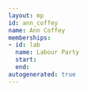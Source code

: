 ```yaml
---
layout: mp
id: ann_coffey
name: Ann Coffey
memberships:
- id: lab
  name: Labour Party
  start: 
  end: 
autogenerated: true
---
```

